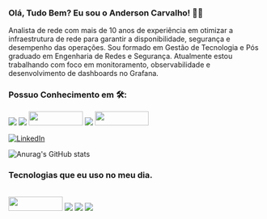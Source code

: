 ### Olá, Tudo Bem? Eu sou o Anderson Carvalho! :raising_hand_man:
Analista de rede com mais de 10 anos de experiência em otimizar a infraestrutura de rede para garantir a disponibilidade, segurança e desempenho das operações. Sou formado em Gestão de Tecnologia e Pós graduado em Engenharia de Redes e Segurança.
Atualmente estou trabalhando com foco em monitoramento, observabilidade e desenvolvimento de dashboards no Grafana.
### Possuo Conhecimento em :hammer_and_wrench::
<div style="display: inline_block;">
  <img src="https://img.shields.io/badge/Windows%20Server-0078D6?style=for-the-badge&logo=windows&logoColor=white"/>
  <img src="https://img.shields.io/badge/Linux-FCC624?style=for-the-badge&logo=linux&logoColor=black"/>
  <img src="https://assets.zabbix.com/dist/images/logo.fd87efa6da9bed3fd8c9.svg"width="106.75" height="28" />
  <img src="https://img.shields.io/badge/grafana-%23F46800.svg?style=for-the-badge&logo=grafana&logoColor=white"/>
  <img src="https://mc-30acf3eb-3568-4f77-bd15-8645-cdn-endpoint.azureedge.net/-/media/project/extreme/design/logo.svg?rev=a03fb9205bec4cadbe609068bb3de2e6"width="106.75" height="28"/>
  
</div>

[![LinkedIn](https://img.shields.io/badge/LinkedIn-0077B5?style=for-the-badge&logo=linkedin&logoColor=white)](https://www.linkedin.com/in/anderson-santos-carvalho/)

![Anurag's GitHub stats](https://github-readme-stats.vercel.app/api?username=andersonsancar&show_icons=true&theme=chartreuse-dark)

### Tecnologias que eu uso no meu dia.
<div style="display: inline_block;"><br/>
  <img src="https://assets.zabbix.com/dist/images/logo.fd87efa6da9bed3fd8c9.svg"width="106.75" height="28" />
  <img src="https://img.shields.io/badge/grafana-%23F46800.svg?style=for-the-badge&logo=grafana&logoColor=white"/>
  <img src="https://img.shields.io/badge/Linux-FCC624?style=for-the-badge&logo=linux&logoColor=black"/>
  <img src="https://img.shields.io/badge/Windows-0078D6?style=for-the-badge&logo=windows&logoColor=white"/>
  
</div>
